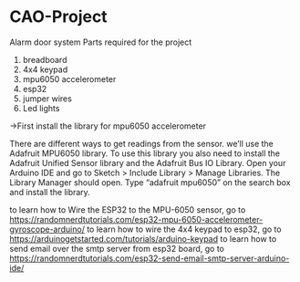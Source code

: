 # CAO-Project
Alarm door system
Parts required for the project
1. breadboard
2. 4x4 keypad
3. mpu6050 accelerometer
4. esp32 
5. jumper wires
6. Led lights

->First install the library for mpu6050 accelerometer

There are different ways to get readings from the sensor. we’ll use the Adafruit MPU6050 library. To use this library you also need to install the Adafruit Unified Sensor library and the Adafruit Bus IO Library.
Open your Arduino IDE and go to Sketch > Include Library > Manage Libraries. The Library Manager should open.
Type “adafruit mpu6050” on the search box and install the library.

to learn how to Wire the ESP32 to the MPU-6050 sensor, go to https://randomnerdtutorials.com/esp32-mpu-6050-accelerometer-gyroscope-arduino/
to learn how to wire the 4x4 keypad to esp32, go to https://arduinogetstarted.com/tutorials/arduino-keypad
to learn how to send email over the smtp server from esp32 board, go to https://randomnerdtutorials.com/esp32-send-email-smtp-server-arduino-ide/

